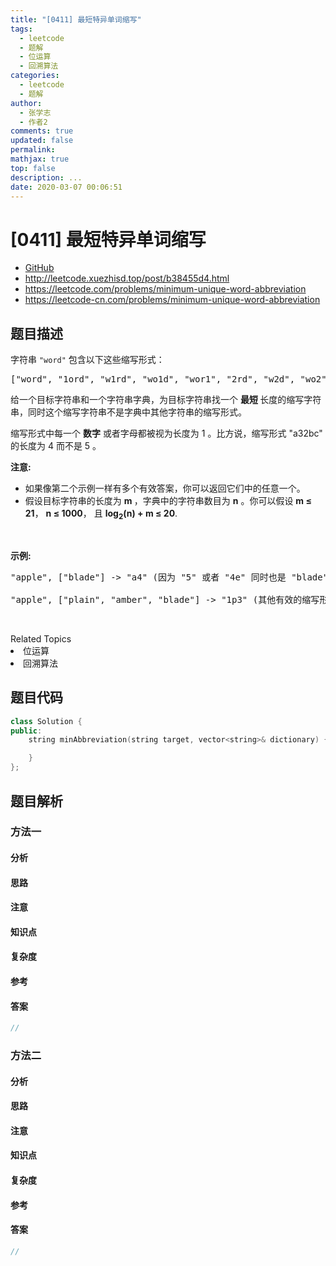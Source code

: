 ```yaml
---
title: "[0411] 最短特异单词缩写"
tags:
  - leetcode
  - 题解
  - 位运算
  - 回溯算法
categories:
  - leetcode
  - 题解
author:
  - 张学志
  - 作者2
comments: true
updated: false
permalink:
mathjax: true
top: false
description: ...
date: 2020-03-07 00:06:51
---
```



# [0411] 最短特异单词缩写
* [GitHub](https://github.com/algoboy101/LeetCodeCrowdsource/tree/master/_posts/QA/%5B0411%5D%20%E6%9C%80%E7%9F%AD%E7%89%B9%E5%BC%82%E5%8D%95%E8%AF%8D%E7%BC%A9%E5%86%99.md)
* http://leetcode.xuezhisd.top/post/b38455d4.html
* https://leetcode.com/problems/minimum-unique-word-abbreviation
* https://leetcode-cn.com/problems/minimum-unique-word-abbreviation


## 题目描述

<p>字符串&nbsp;<code>&quot;word&quot;</code> 包含以下这些缩写形式：</p>

<pre>[&quot;word&quot;, &quot;1ord&quot;, &quot;w1rd&quot;, &quot;wo1d&quot;, &quot;wor1&quot;, &quot;2rd&quot;, &quot;w2d&quot;, &quot;wo2&quot;, &quot;1o1d&quot;, &quot;1or1&quot;, &quot;w1r1&quot;, &quot;1o2&quot;, &quot;2r1&quot;, &quot;3d&quot;, &quot;w3&quot;, &quot;4&quot;]</pre>

<p>给一个目标字符串和一个字符串字典，为目标字符串找一个&nbsp;<strong>最短 </strong>长度的缩写字符串，同时这个缩写字符串不是字典中其他字符串的缩写形式。</p>

<p>缩写形式中每一个 <strong>数字</strong>&nbsp;或者字母都被视为长度为 1 。比方说，缩写形式 &quot;a32bc&quot; 的长度为 4 而不是 5 。</p>

<p><strong>注意:</strong></p>

<ul>
	<li>如果像第二个示例一样有多个有效答案，你可以返回它们中的任意一个。</li>
	<li>假设目标字符串的长度为&nbsp;<strong>m </strong>，字典中的字符串数目为&nbsp;<strong>n</strong>&nbsp;。你可以假设&nbsp;<strong>m &le; 21</strong>，&nbsp;<strong>n &le; 1000</strong>，&nbsp;且&nbsp;<strong>log<sub>2</sub>(n) + m &le; 20</strong>.</li>
</ul>

<p>&nbsp;</p>

<p><strong>示例:</strong></p>

<pre>&quot;apple&quot;, [&quot;blade&quot;] -&gt; &quot;a4&quot; (因为 &quot;5&quot; 或者 &quot;4e&quot; 同时也是 &quot;blade&quot; 的缩写形式，所以它们是无效的缩写)

&quot;apple&quot;, [&quot;plain&quot;, &quot;amber&quot;, &quot;blade&quot;] -&gt; &quot;1p3&quot; (其他有效的缩写形式还包括 &quot;ap3&quot;, &quot;a3e&quot;, &quot;2p2&quot;, &quot;3le&quot;, &quot;3l1&quot;)。
</pre>

<p>&nbsp;</p>
<div><div>Related Topics</div><div><li>位运算</li><li>回溯算法</li></div></div>


## 题目代码

```cpp
class Solution {
public:
    string minAbbreviation(string target, vector<string>& dictionary) {

    }
};
```


## 题目解析


### 方法一

#### 分析

#### 思路

#### 注意

#### 知识点

#### 复杂度

#### 参考

#### 答案

```cpp
//
```


### 方法二

#### 分析

#### 思路

#### 注意

#### 知识点

#### 复杂度

#### 参考

#### 答案

```cpp
//
```


